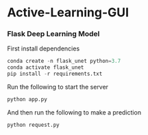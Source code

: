 # Active-Learning-GUI

### Flask Deep Learning Model

First install dependencies

```python
conda create -n flask_unet python=3.7
conda activate flask_unet
pip install -r requirements.txt 
```

Run the following to start the server
```python
python app.py
```
And then run the following to make a prediction
```python
python request.py
```
